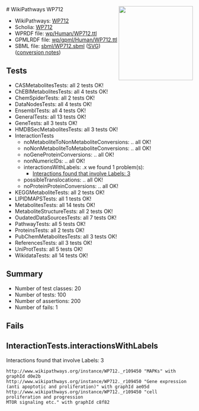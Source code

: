 <img style="float: right; width: 200px" src="../logo.png" />
# WikiPathways WP712

* WikiPathways: [WP712](https://identifiers.org/wikipathways:WP712)
* Scholia: [WP712](https://scholia.toolforge.org/wikipathways/WP712)
* WPRDF file: [wp/Human/WP712.ttl](../wp/Human/WP712.ttl)
* GPMLRDF file: [wp/gpml/Human/WP712.ttl](../wp/gpml/Human/WP712.ttl)
* SBML file: [sbml/WP712.sbml](../sbml/WP712.sbml) ([SVG](../sbml/WP712.svg)) ([conversion notes](../sbml/WP712.txt))

## Tests
* CASMetabolitesTests: all 2 tests OK!
* ChEBIMetabolitesTests: all 4 tests OK!
* ChemSpiderTests: all 2 tests OK!
* DataNodesTests: all 4 tests OK!
* EnsemblTests: all 4 tests OK!
* GeneralTests: all 13 tests OK!
* GeneTests: all 3 tests OK!
* HMDBSecMetabolitesTests: all 3 tests OK!
* InteractionTests
    * noMetaboliteToNonMetaboliteConversions: .. all OK!
    * noNonMetaboliteToMetaboliteConversions: .. all OK!
    * noGeneProteinConversions: .. all OK!
    * nonNumericIDs: .. all OK!
    * interactionsWithLabels: .x we found 1 problem(s):
        * [Interactions found that involve Labels: 3](#630d267a)
    * possibleTranslocations: .. all OK!
    * noProteinProteinConversions: .. all OK!
* KEGGMetaboliteTests: all 2 tests OK!
* LIPIDMAPSTests: all 1 tests OK!
* MetabolitesTests: all 14 tests OK!
* MetaboliteStructureTests: all 2 tests OK!
* OudatedDataSourcesTests: all 7 tests OK!
* PathwayTests: all 5 tests OK!
* ProteinsTests: all 2 tests OK!
* PubChemMetabolitesTests: all 3 tests OK!
* ReferencesTests: all 3 tests OK!
* UniProtTests: all 5 tests OK!
* WikidataTests: all 14 tests OK!


## Summary

* Number of test classes: 20
* Number of tests: 100
* Number of assertions: 200
* Number of fails: 1

## Fails

<a name="630d267a" />

## InteractionTests.interactionsWithLabels

Interactions found that involve Labels: 3
```
http://www.wikipathways.org/instance/WP712._r109450 "MAPKs" with graphId d0e2b
http://www.wikipathways.org/instance/WP712._r109450 "Gene expression
(anti apoptotic and proliferation)" with graphId ae05d
http://www.wikipathways.org/instance/WP712._r109450 "cell proliferation and progression
MTOR signaling etc." with graphId c8f82
```

